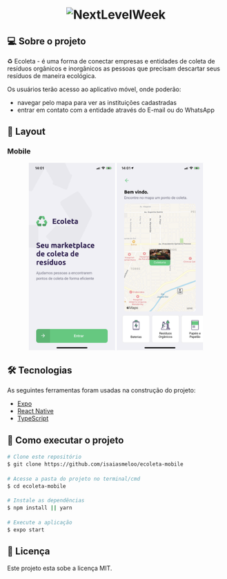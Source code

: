 <h1 align="center">
    <img alt="NextLevelWeek" title="#NextLevelWeek" />
</h1>

## 💻 Sobre o projeto

♻️ Ecoleta - é uma forma de conectar empresas e entidades de coleta de resíduos orgânicos e inorgânicos as pessoas que precisam descartar seus resíduos de maneira ecológica.

Os usuários terão acesso ao aplicativo móvel, onde poderão:
- navegar pelo mapa para ver as instituições cadastradas
- entrar em contato com a entidade através do E-mail ou do WhatsApp


## 🎨 Layout

### Mobile

<p align="center">
  <img alt="NextLevelWeek" title="#NextLevelWeek" src="./assets/home.png" width="200px">

  <img alt="NextLevelWeek" title="#NextLevelWeek" src="./assets/points.png" width="200px">
</p>


## 🛠 Tecnologias

As seguintes ferramentas foram usadas na construção do projeto:

- [Expo][expo]
- [React Native][rn]
- [TypeScript][typescript]


## 🚀 Como executar o projeto

```bash
# Clone este repositório
$ git clone https://github.com/isaiasmeloo/ecoleta-mobile

# Acesse a pasta do projeto no terminal/cmd
$ cd ecoleta-mobile

# Instale as dependências
$ npm install || yarn

# Execute a aplicação
$ expo start

```

## 📝 Licença

Este projeto esta sobe a licença MIT.

[typescript]: https://www.typescriptlang.org/
[expo]: https://expo.io/
[rn]: https://facebook.github.io/react-native/
[yarn]: https://yarnpkg.com/
[vscode]: https://code.visualstudio.com/
[license]: https://opensource.org/licenses/MIT
[rs]: https://rocketseat.com.br
